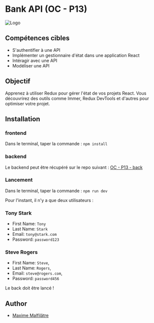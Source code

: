 # Bank API (OC - P13)

![Logo](https://user.oc-static.com/upload/2020/08/14/1597410191519_image2.png)

## Compétences cibles

- S'authentifier à une API
- Implémenter un gestionnaire d'état dans une application React
- Intéragir avec une API
- Modéliser une API

## Objectif

Apprenez à utiliser Redux pour gérer l'état de vos projets React. Vous découvrirez des outils comme Immer, Redux DevTools et d'autres pour optimiser votre projet.

## Installation

### frontend

Dans le terminal, taper la commande : `npm install`

### backend

Le backend peut être récupéré sur le repo suivant : [OC - P13 - back](https://github.com/maxew33/OC-P13-Bank-API-back)

### Lancement

Dans le terminal, taper la commande : `npm run dev`

Pour l'instant, il n'y a que deux utilisateurs : 

### Tony Stark

- First Name: `Tony`
- Last Name: `Stark`
- Email: `tony@stark.com`
- Password: `password123`

### Steve Rogers

- First Name: `Steve`,
- Last Name: `Rogers`,
- Email: `steve@rogers.com`,
- Password: `password456`

Le back doit être lancé !

## Author

-   [Maxime Malfilâtre](https://www.github.com/maxew33)